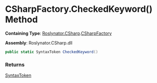 # CSharpFactory\.CheckedKeyword\(\) Method

**Containing Type**: [Roslynator.CSharp](../../README.md)\.[CSharpFactory](../README.md)

**Assembly**: Roslynator\.CSharp\.dll

```csharp
public static SyntaxToken CheckedKeyword()
```

### Returns

[SyntaxToken](https://docs.microsoft.com/en-us/dotnet/api/microsoft.codeanalysis.syntaxtoken)

